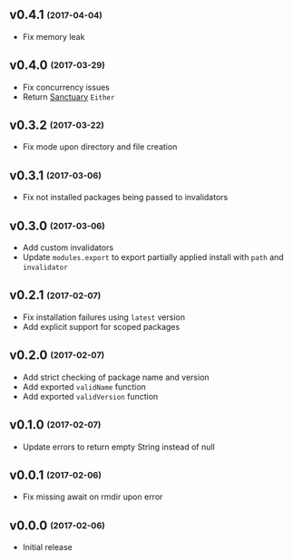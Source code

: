 ## v0.4.1 <sub><sup>(2017-04-04)</sup></sub>
* Fix memory leak

## v0.4.0 <sub><sup>(2017-03-29)</sup></sub>
* Fix concurrency issues
* Return [Sanctuary](https://github.com/sanctuary-js/sanctuary) `Either`

## v0.3.2 <sub><sup>(2017-03-22)</sup></sub>
* Fix mode upon directory and file creation

## v0.3.1 <sub><sup>(2017-03-06)</sup></sub>
* Fix not installed packages being passed to invalidators

## v0.3.0 <sub><sup>(2017-03-06)</sup></sub>
* Add custom invalidators
* Update `modules.export` to export partially applied install with `path` and `invalidator`

## v0.2.1 <sub><sup>(2017-02-07)</sup></sub>
* Fix installation failures using `latest` version
* Add explicit support for scoped packages

## v0.2.0 <sub><sup>(2017-02-07)</sup></sub>
* Add strict checking of package name and version
* Add exported `validName` function
* Add exported `validVersion` function

## v0.1.0 <sub><sup>(2017-02-07)</sup></sub>
* Update errors to return empty String instead of null

## v0.0.1 <sub><sup>(2017-02-06)</sup></sub>
* Fix missing await on rmdir upon error

## v0.0.0 <sub><sup>(2017-02-06)</sup></sub>
* Initial release
